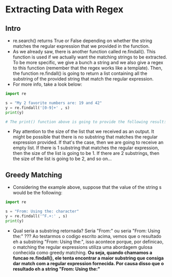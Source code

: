 # Extracting Data with Regex

## Intro
* re.search() returns True or False depending on whether the string matches the regular expression that we provided in the function.
* As we already saw, there is another function called re.findall(). This function is used if we actually want the matching strings to be extracted. To be more specific, we give a bunch a string and we also give a regex to this function (remember that the regex works like a template). Then, the function re.findall() is going to return a list containing all the substring of the provided string that match the regular expression. 
* For more info, take a look below:
```python
import re

s = "My 2 favorite numbers are: 19 and 42"
y = re.findall('[0-9]+' , s)
print(y) 

# The print() function above is going to provide the following result: y = ['2', '19', '42']
```
* Pay attention to the size of the list that we received as an output. It might be possible that there is no substring that matches the regular expression provided. If that's the case, then we are going to receive an empty list. If there is 1 substring that matches the regular expression, then the size of the list is going to be 1. If there are 2 substrings, then the size of the list is going to be 2, and so on...

## Greedy Matching
* Considering the example above, suppose that the value of the string s would be the following:
```python
import re

s = "From: Using the: character"
y = re.findall('^F.+:' , s)
print(y)
```
* Qual seria a substring retornada? Seria "From:" ou seria "From: Using the:" ??? Ao testarmos o codigo escrito acima, vemos que o resultado eh a substring "From: Using the:", isso acontece porque, por definicao, o matching the regular expressions utiliza uma abordagem gulosa conhecida como greedy matching. __Ou seja, quando chamamos a funcao re.findall(), ele tenta encontrar a maior substring que consiga dar match com a regular expression fornecida. Por causa disso que o resultado eh a string "From: Using the:"__
